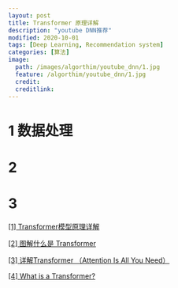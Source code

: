 ```yaml
---
layout: post
title: Transformer 原理详解
description: "youtube DNN推荐"
modified: 2020-10-01
tags: [Deep Learning, Recommendation system]
categories: [算法]
image:
  path: /images/algorthim/youtube_dnn/1.jpg
  feature: /algorthim/youtube_dnn/1.jpg
  credit: 
  creditlink: 
---
```


# 1 数据处理

# 2 

# 3 

[[1] Transformer模型原理详解](https://zhuanlan.zhihu.com/p/44121378)

[[2] 图解什么是 Transformer](https://www.jianshu.com/p/e7d8caa13b21)

[[3] 详解Transformer （Attention Is All You Need）](https://zhuanlan.zhihu.com/p/48508221)

[[4] What is a Transformer?](https://medium.com/inside-machine-learning/what-is-a-transformer-d07dd1fbec04)